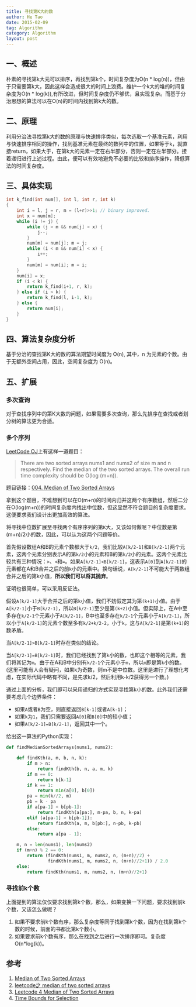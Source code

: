 ```yaml
---
title: 寻找第K大的数
author: He Tao
date: 2015-02-09
tag: Algorithm
category: Algorithm
layout: post
---
```


一、概述
---------

朴素的寻找第k大元可以排序，再找到第k个，时间复杂度为O(n \* log(n))，但由于只需要第k大，因此这样会造成很大的时间上浪费。维护一个k大的堆的时间复杂度为O(n \* log(k)),有所改进，但时间复杂度仍不够优，且实现复杂。而基于分治思想的算法可以在O(n)的时间内找到第k大的数。

二、原理
---------

<!--more-->

利用分治法寻找第k大的数的原理与快速排序类似，每次选取一个基准元素，利用与快速排序相同的操作，找到基准元素在最终的数列中的位置，如果等于k，就直接return，如果大于，在第k大的元素一定在右半部分，否则一定在左半部分。接着递归进行上述过程。由此，便可以有效地避免不必要的比较和排序操作，降低算法的时间复杂度。

三、具体实现
-------------

~~~cpp
int k_find(int num[], int l, int r, int k)
{
    int i = l, j = r, m = (l+r)>>1; // binary improved.
    int x = num[m];
    while (i != j) {
        while (j > m && num[j] > x) {
            j--;
        }
        num[m] = num[j]; m = j;
        while (i < m && num[i] < x) {
            i++;
        }
        num[m] = num[i]; m = i;
    }
    num[i] = x;
    if (i < k) {
        return k_find(i+1, r, k);
    } else if (i > k) {
        return k_find(l, i-1, k);
    } else {
        return num[i];
    }
}
~~~

四、算法复杂度分析
-------------------

基于分治的查找第K大的数的算法期望时间度为 O(n), 其中，n 为元素的个数。由于无额外空间占用，因此，空间复杂度为 O(n)。

五、扩展
----------

### 多次查询

对于查找序列中的第K大数的问题，如果需要多次查询，那么先排序在查找或者划分树的算法更为合适。

### 多个序列

[LeetCode OJ](https://leetcode.com/)上有这样一道题目：

> There are two sorted arrays nums1 and nums2 of size m and n respectively. Find the median of the two sorted arrays. The overall run time complexity should be O(log (m+n)).

题目链接：[004. Median of Two Sorted Arrays](https://leetcode.com/problems/median-of-two-sorted-arrays/)

拿到这个题目，不难想到可以在O(m+n)的时间内归并这两个有序数组，然后二分在O(log(m+n))的时间复杂度内找出中位数，但这显然不符合题目的复杂度要求。这便要求我们设计出更加高效的算法。

将寻找中位数扩展至寻找两个有序序列的第`K`大，又该如何做呢？中位数是第(m+n)/2小的数，因此，可以认为这两个问题等价。

首先假设数组A和B的元素个数都大于`k/2`，我们比较`A[k/2-1]`和`B[k/2-1]`两个元素，这两个元素分别表示A的第`k/2`小的元素和B的第`k/2`小的元素。这两个元素比较共有三种情况：`>`、`<`和`=`。如果`A[k/2-1]<B[k/2-1]`，这表示`A[0]`到`A[k/2-1]`的元素都在A和B合并之后的前`k`小的元素中。换句话说，`A[k/2-1]`不可能大于两数组合并之后的第k小值，**所以我们可以将其抛弃**。

证明也很简单，可以采用反证法。

假设`A[k/2-1]`大于合并之后的第`k`小值，我们不妨假定其为第`(k+1)`小值。由于`A[k/2-1]`小于`B[k/2-1]`，所以`B[k/2-1]`至少是第`(k+2)`小值。但实际上，在A中至多存在`k/2-1`个元素小于`A[k/2-1]`，B中也至多存在`k/2-1`个元素小于`A[k/2-1]`，所以小于`A[k/2-1]`的元素个数至多有`k/2+k/2-2`，小于`k`，这与`A[k/2-1]`是第`(k+1)`的数矛盾。

当`A[k/2-1]>B[k/2-1]`时存在类似的结论。

当`A[k/2-1]=B[k/2-1]`时，我们已经找到了第`k`小的数，也即这个相等的元素，我们将其记为`m`。由于在A和B中分别有`k/2-1`个元素小于`m`，所以`m`即是第`k`小的数。(这里可能有人会有疑问，如果k为奇数，则m不是中位数。这里是进行了理想化考虑，在实际代码中略有不同，是先求k/2，然后利用k-k/2获得另一个数。)

通过上面的分析，我们即可以采用递归的方式实现寻找第k小的数。此外我们还需要考虑几个边界条件：

+ 如果`A`或者`B`为空，则直接返回`B[k-1]`或者`A[k-1]`；
+ 如果`k`为`1`，我们只需要返回`A[0]`和`B[0]`中的较小值；
+ 如果`A[k/2-1]=B[k/2-1]`，返回其中一个。

给出这一算法的Python实现：

~~~python
def findMedianSortedArrays(nums1, nums2):

    def findKth(a, m, b, n, k):
        if m > n:
            return findKth(b, n, a, m, k)
        if m == 0:
            return b[k-1]
        if k == 1:
            return min(a[0], b[0])
        pa = min(k//2, m)
        pb = k - pa
        if a[pa-1] < b[pb-1]:
            return findKth(a[pa:], m-pa, b, n, k-pa)
        elif (a[pa-1] > b[pb-1]):
            return findKth(a, m, b[pb:], n-pb, k-pb)
        else:
            return a[pa - 1];

    m, n = len(nums1), len(nums2)
    if (m+n) % 2 == 0:
        return (findKth(nums1, m, nums2, n, (m+n)//2) + 
                findKth(nums1, m, nums2, n, (m+n)//2+1)) / 2.0
    else:
        return findKth(nums1, m, nums2, n, (m+n)//2+1)
~~~

### 寻找前k个数

上面提到的算法仅仅要求找到第k个数，那么，如果变换一下问题，要求找到前k个数，又该怎么做呢？

1. 如果不要求前k个数有序，那么复杂度等同于找到第k个数，因为在找到第k个数的时候，前面的书都比第k个数小。
2. 如果要求前k个数有序，那么在找到之后进行一次排序即可。复杂度O(n*log(k))。

参考
-----

1. [Median of Two Sorted Arrays](http://articles.leetcode.com/2011/03/median-of-two-sorted-arrays.html)
2. [leetcode之 median of two sorted arrays](http://blog.csdn.net/yutianzuijin/article/details/11499917/)
3. [Leetcode 4 Median of Two Sorted Arrays](http://blog.csdn.net/zxzxy1988/article/details/8587244)
4. [Time Bounds for Selection](http://people.csail.mit.edu/rivest/BlumFloydPrattRivestTarjan-TimeBoundsForSelection.pdf)


